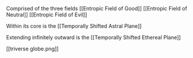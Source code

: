 Comprised of the three fields
[[Entropic Field of Good]]
[[Entropic Field of Neutral]]
[[Entropic Field of Evil]]


Within its core is the [[Temporally Shifted Astral Plane]]

Extending infinitely outward is the [[Temporally Shifted Ethereal Plane]]

[[triverse globe.png]]

